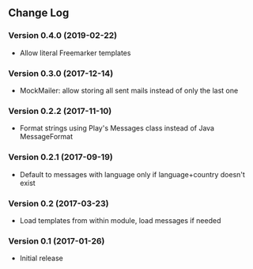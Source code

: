 ## Change Log
### Version 0.4.0 (2019-02-22)
- Allow literal Freemarker templates
### Version 0.3.0 (2017-12-14)
- MockMailer: allow storing all sent mails instead of only the last one
### Version 0.2.2 (2017-11-10)
- Format strings using Play's Messages class instead of Java MessageFormat
### Version 0.2.1 (2017-09-19)
- Default to messages with language only if language+country doesn't exist
### Version 0.2 (2017-03-23)
- Load templates from within module, load messages if needed
### Version 0.1 (2017-01-26)
- Initial release
